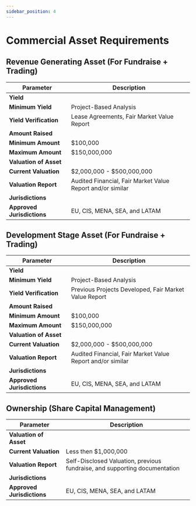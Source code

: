 ```yaml
---
sidebar_position: 4
---
```


# Commercial Asset Requirements

## Revenue Generating Asset (For Fundraise + Trading)

| **Parameter** | **Description** |
| --- | --- |
| **Yield** |  |
| **Minimum Yield** | Project-Based Analysis |
| **Yield Verification** | Lease Agreements, Fair Market Value Report |
| **Amount Raised** |  |
| **Minimum Amount** | $100,000 |
| **Maximum Amount** | $150,000,000 |
| **Valuation of Asset** |  |
| **Current Valuation** | $2,000,000 - $500,000,000 |
| **Valuation Report** | Audited Financial, Fair Market Value Report and/or similar |
| **Jurisdictions** |  |
| **Approved Jurisdictions** | EU, CIS, MENA, SEA, and LATAM |

## Development Stage Asset (For Fundraise + Trading)

| **Parameter** | **Description** |
| --- | --- |
| **Yield** |  |
| **Minimum Yield** | Project-Based Analysis |
| **Yield Verification** | Previous Projects Developed, Fair Market Value Report |
| **Amount Raised** |  |
| **Minimum Amount** | $100,000 |
| **Maximum Amount** | $150,000,000 |
| **Valuation of Asset** |  |
| **Current Valuation** | $2,000,000 - $500,000,000 |
| **Valuation Report** | Audited Financial, Fair Market Value Report and/or similar |
| **Jurisdictions** |  |
| **Approved Jurisdictions** | EU, CIS, MENA, SEA, and LATAM |

## Ownership (Share Capital Management)

| **Parameter** | **Description** |
| --- | --- |
| **Valuation of Asset** |  |
| **Current Valuation** | Less then $1,000,000 |
| **Valuation Report** | Self-Disclosed Valuation, previous fundraise, and supporting documentation |
| **Jurisdictions** |  |
| **Approved Jurisdictions** | EU, CIS, MENA, SEA, and LATAM |